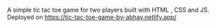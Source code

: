 A simple tic tac toe game for two players built with HTML , CSS and JS.
Deployed on https://tic-tac-toe-game-by-abhay.netlify.app/
